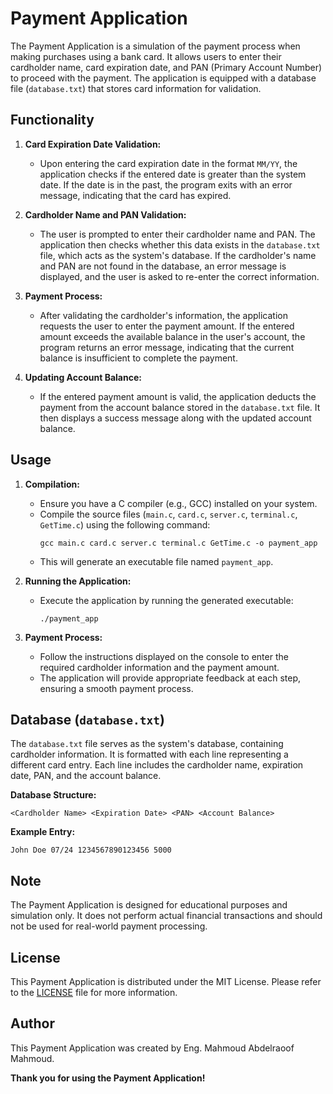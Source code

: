 # Payment Application

The Payment Application is a simulation of the payment process when making purchases using a bank card. It allows users to enter their cardholder name, card expiration date, and PAN (Primary Account Number) to proceed with the payment. The application is equipped with a database file (`database.txt`) that stores card information for validation.

## Functionality

1. **Card Expiration Date Validation:**
   - Upon entering the card expiration date in the format `MM/YY`, the application checks if the entered date is greater than the system date. If the date is in the past, the program exits with an error message, indicating that the card has expired.

2. **Cardholder Name and PAN Validation:**
   - The user is prompted to enter their cardholder name and PAN. The application then checks whether this data exists in the `database.txt` file, which acts as the system's database. If the cardholder's name and PAN are not found in the database, an error message is displayed, and the user is asked to re-enter the correct information.

3. **Payment Process:**
   - After validating the cardholder's information, the application requests the user to enter the payment amount. If the entered amount exceeds the available balance in the user's account, the program returns an error message, indicating that the current balance is insufficient to complete the payment.

4. **Updating Account Balance:**
   - If the entered payment amount is valid, the application deducts the payment from the account balance stored in the `database.txt` file. It then displays a success message along with the updated account balance.

## Usage

1. **Compilation:**
   - Ensure you have a C compiler (e.g., GCC) installed on your system.
   - Compile the source files (`main.c`, `card.c`, `server.c`, `terminal.c`, `GetTime.c`) using the following command:
     ```
     gcc main.c card.c server.c terminal.c GetTime.c -o payment_app
     ```
   - This will generate an executable file named `payment_app`.

2. **Running the Application:**
   - Execute the application by running the generated executable:
     ```
     ./payment_app
     ```

3. **Payment Process:**
   - Follow the instructions displayed on the console to enter the required cardholder information and the payment amount.
   - The application will provide appropriate feedback at each step, ensuring a smooth payment process.

## Database (`database.txt`)

The `database.txt` file serves as the system's database, containing cardholder information. It is formatted with each line representing a different card entry. Each line includes the cardholder name, expiration date, PAN, and the account balance.

**Database Structure:**
```
<Cardholder Name> <Expiration Date> <PAN> <Account Balance>
```

**Example Entry:**
```
John Doe 07/24 1234567890123456 5000
```

## Note

The Payment Application is designed for educational purposes and simulation only. It does not perform actual financial transactions and should not be used for real-world payment processing.

## License

This Payment Application is distributed under the MIT License. Please refer to the [LICENSE](LICENSE) file for more information.

## Author

This Payment Application was created by Eng. Mahmoud Abdelraoof Mahmoud.

**Thank you for using the Payment Application!**
